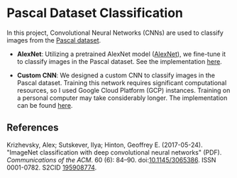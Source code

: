 # Pascal Dataset Classification
In this project, Convolutional Neural Networks (CNNs) are used to classify images from the [Pascal dataset](http://host.robots.ox.ac.uk/pascal/VOC/voc2007/).

- **AlexNet**: Utilizing a pretrained AlexNet model ([AlexNet](#ref2)), we fine-tune it to classify images in the Pascal dataset. See the implementation [here](https://github.com/Sai271828/Projects/blob/master/Pascal%20dataset%20detection/Alex_net.ipynb).
  
- **Custom CNN**: We designed a custom CNN to classify images in the Pascal dataset. Training this network requires significant computational resources, so I used Google Cloud Platform (GCP) instances. Training on a personal computer may take considerably longer. The implementation can be found [here](https://github.com/Sai271828/Projects/blob/master/Pascal%20dataset%20detection/customCNN.ipynb).


## References

<a name="ref2"></a>Krizhevsky, Alex; Sutskever, Ilya; Hinton, Geoffrey E. (2017-05-24). "ImageNet classification with deep convolutional neural networks" (PDF). *Communications of the ACM*. 60 (6): 84–90. doi:[10.1145/3065386](https://doi.org/10.1145/3065386). ISSN 0001-0782. S2CID [195908774](https://www.semanticscholar.org/paper/195908774).